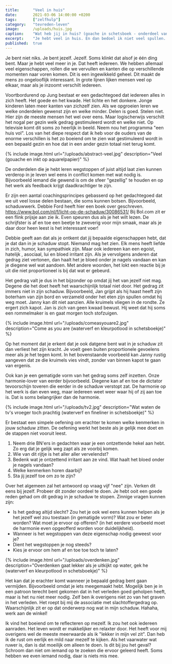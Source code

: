 ```yaml
---
title:      "Veel in huis"
date:       2021-03-06 14:00:00 +0200
tags:       ["zelfhulp"]
category:   "tevreden-leven"
image:      /uploads/huis.jpg
caption:    "Wat heb jij in huis? (goache in schetsboek - onderdeel van cursus van Maru Godas)"
excerpt:    "Je hebt veel in huis. En dan bedoel ik niet veel spullen. Dat zal vast ook. Nee, figuurlijk natuurlijk. We hebben allerlei kanten in ons, die op verschillende momenten naar voren komen. Ontdekken welke kanten jij prominent in 'the picture' zet en welke niet is interessant. En je komt erachter waarom je bepaald gedrag van anderen totaal niet kan verdragen. Dit weten maakt je verdraagzaamheid in één klap groter, zonder dat je er verder iets hoeft te doen. "
published:  true
---
```

Je bent niet niks. Je bent jezelf. Jezelf. Soms klinkt dat alsof je één ding bent. Maar je hebt veel meer in je. Dat heeft iedereen. We hebben allemaal veel eigenschappen, rollen die we vervullen en kanten die op verschillende momenten naar voren komen. Dit is een ingewikkeld geheel. Dit maakt de mens zo ongelooflijk interessant. In grote lijnen lijken mensen veel op elkaar, maar als je inzoomt verschilt iedereen.

Voortbordurend op Jung bestaat er een gedachtegoed dat iedereen alles in zich heeft. Het goede en het kwade. Het lichte en het donkere. Jonge kinderen laten meer kanten van zichzelf zien. Als we opgroeien leren we welke onderdelen gewenst zijn en welke minder. Delen is goed. Stelen niet. Hier zijn de meeste mensen het wel over eens. Maar logischerwijs verschilt het nogal per gezin welk gedrag gestimuleerd wordt en welke niet. Op televisie komt dit soms zo heerlijk in beeld. Neem nou het programma "een huis vol". Los van het diepe respect dat ik heb voor de ouders van de enorme verschillen is het zo boeiend om te zien wat gestimuleerd wordt in een bepaald gezin en hoe dat in een ander gezin totaal niet terug komt.

{% include image.html url="/uploads/abstract-veel.jpg" description="Veel (gouache en inkt op aquarelpapier)" %}

De onderdelen die je hebt leren wegstoppen of juist altijd laat zien kunnen verderop in je leven wel eens in conflict komen met wat nodig is. Bijvoorbeeld iemand die gewend is om de sfeer "gezellig" te houden en op het werk als feedback krijgt daadkrachtiger te zijn.

Er zijn een aantal coachingsprincipes gebasserd op het gedachtegoed dat we uit veel losse delen bestaan, die soms kunnen botsen.
Bijvoorbeeld, schaduwwerk. Debbie Ford heeft hier een boek over geschreven. <https://www.bol.com/nl/f/licht-op-de-schaduw/30086531/> Bij Bol.com zit er een flink prijsje aan zie ik. Even speuren dus als je het wilt lezen. De schrijfster is af en toe een beetje te zweverig voor mijn smaak, maar als je daar door heen leest is het interessant voer!

Debbie geeft aan dat als je ontkent dat jij bepaalde eigenschappen hebt, dat je dat dan in je schaduw stopt. Niemand mag het zien. Elk mens heeft liefde in zich, humor, kan sympathiek zijn. Maar ook iedereen kan een egoist, hatelijk , asociaal, lui en bloed irritant zijn. Als je vervolgens anderen dat gedrag ziet vertonen, dan haalt het je bloed onder je nagels vandaan en kan je diegene wel wat aandoen. Met andere woorden, het lokt een reactie bij je uit die niet proportioneel is bij dat wat er gebeurd.

Het gedrag valt je dus in het bijzonder op omdat jij het van jezelf niet mag. Degene die het doet heeft het waarschijnlijk totaal niet door. Het gedrag zit immers niet in zijn schaduw. Bijvoorbeeld, Jan grijpt als hij haast heeft zijn boterham van zijn bord en verzameld onder het eten zijn spullen omdat hij weg moet. Janny kan dit niet aanzien. Alle kruimels vliegen in de rondte. Ze ergert zich kapot. Jan is zich van geen kwaad bewust. Hij weet dat hij soms een rommelmaker is en gaat morgen toch stofzuigen.

{% include image.html url="/uploads/comeasyouare2.jpg" description="Come as you are (waterverf en kleurpotlood in schetsboekje)" %}

Op het moment dat je erkent dat je ook datgene bent wat in je schaduw zit dan verliest het zijn kracht. Je voelt geen buiten proportionele gevoelens meer als je het tegen komt. In het bovenstaande voorbeeld kan Janny rustig aangeven dat ze die kruimels vies vindt, zonder van binnen kapot te gaan van ergenis.

Ook kan je een gematigde vorm van het gedrag soms zelf inzetten. Onze harmonie-lover van eerder bijvoorbeeld. Diegene kan af en toe de dictator tevoorschijn toveren die eerder in de schaduw verstopt zat. De harmonie op het werk is dan even weg, maar iedereen weet weer waar hij of zij aan toe is. Dat is soms belangrijker dan de harmonie.

{% include image.html url="/uploads/tv2.jpg" description="Wat waten de tv's vroeger toch prachtig (waterverf en fineliner in schetsboekje)" %}

Er bestaat een simpele oefening om erachter te komen welke kenmerken in jouw schaduw zitten. De oefening werkt het beste als je gelijk mee doet en de stappen niet vooruit leest.

1. Neem drie BN'ers in gedachten waar je een ontzettende hekel aan hebt. Zo erg dat je gelijk weg zapt als ze voorbij komen.
2. Wie van dit rijtje is het aller aller vervelendst?
3. Bedenk wat je ontzettend irritant aan ze vind. Wat haalt het bloed onder je nagels vandaan?
4. Welke kenmerken horen daarbij?
5. Sta jij jezelf toe om zo te zijn?

Over het algemeen zal het antwoord op vraag vijf "nee" zijn. Verken dit eens bij jezelf. Probeer dit zonder oordeel te doen. Je hebt ooit een goede reden gehad om dit gedrag in je schaduw te stopen. Zinnige vragen kunnen zijn:

* Is het gedrag altijd slecht? Zou het je ook wel eens kunnen helpen als je het jezelf wel zou toestaan (in gematigde vorm)? Wat zou er beter worden? Wat moet je ervoor op offeren? (in het eerdere voorbeeld moet de harmonie even opgeofferd worden voor duidelijkheid).
* Wanneer is het wegstoppen van deze eigenschap nodig geweest voor je?
* Dient het wegstoppen je nog steeds?
* Kies je ervoor om hem af en toe toe toch te laten?


{% include image.html url="/uploads/overdenken.jpg" description="Overdenken gaat lekker als je uitkijkt op water, gek he (waterverf en kleurpotlood in schetsboekje)" %}

Het kan dat je erachter komt wanneer je bepaald gedrag bent gaan vermijden. Bijvoorbeeld omdat je iets meegemaakt hebt. Mogelijk ben je in een patroon terecht bent gekomen dat in het verleden goed geholpen heeft, maar is het nu niet meer nodig. Zelf ben ik overigens niet zo van het graven in het verleden. Het roept bij mij de associatie met slachtoffergedrag op. Waarschijnlijk zit er op dat onderwerp nog wat in mijn schaduw. Hahaha, werk aan de winkel!

Ik vind het boeiend om te reflecteren op mezelf. Ik zou het ook iedereen aanraden. Het leven wordt er makkelijker en relaxter door. Het heeft voor mij overigens wel de meeste meerwaarde als ik "lekker in mijn vel zit". Dan heb ik de rust om eerlijk en mild naar mezelf te kijken. Als het vaarwater wat ruwer is, dan is dat moeilijk om alleen te doen. Is dit bij jou het geval? Schroom dan niet om iemand op te zoeken die ervoor geleerd heeft. Soms hebben we even iemand nodig, daar is niets mis mee.
